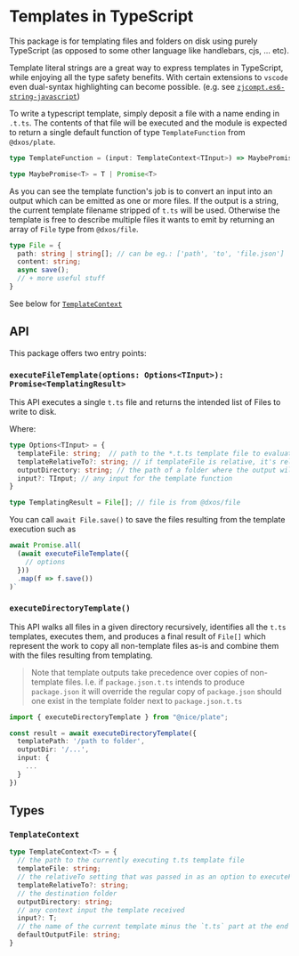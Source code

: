 # Templates in TypeScript
This package is for templating files and folders on disk using purely TypeScript (as opposed to some other language like handlebars, cjs, ... etc).

Template literal strings are a great way to express templates in TypeScript, while enjoying all the type safety benefits. With certain extensions to `vscode` even dual-syntax highlighting can become possible. (e.g. see [`zjcompt.es6-string-javascript`](https://marketplace.visualstudio.com/items?itemName=zjcompt.es6-string-javascript))

To write a typescript template, simply deposit a file with a name ending in `.t.ts`. The contents of that file will be executed and the module is expected to return a single default function of type `TemplateFunction` from `@dxos/plate`.
```typescript
type TemplateFunction = (input: TemplateContext<TInput>) => MaybePromise<string | File[]>;

type MaybePromise<T> = T | Promise<T>
```
As you can see the template function's job is to convert an input into an output which can be emitted as one or more files. If the output is a string, the current template filename stripped of `t.ts` will be used. Otherwise the template is free to describe multiple files it wants to emit by returning an array of `File` type from `@dxos/file`. 

```ts
type File = {
  path: string | string[]; // can be eg.: ['path', 'to', 'file.json']
  content: string;
  async save();
  // + more useful stuff
}
```

See below for [`TemplateContext`](#templatecontext)

## API

This package offers two entry points:

### `executeFileTemplate(options: Options<TInput>): Promise<TemplatingResult>`
This API executes a single `t.ts` file and returns the intended list of Files to write to disk.

Where:
```typescript
type Options<TInput> = {
  templateFile: string;  // path to the *.t.ts template file to evaluate
  templateRelativeTo?: string; // if templateFile is relative, it's relative to this folder path
  outputDirectory: string; // the path of a folder where the output will go
  input?: TInput; // any input for the template function
}

type TemplatingResult = File[]; // file is from @dxos/file
```
You can call `await File.save()` to save the files resulting from the template execution such as 
```typescript
await Promise.all(
  (await executeFileTemplate({
    // options
  }))
  .map(f => f.save())
)`
```

### `executeDirectoryTemplate()`
This API walks all files in a given directory recursively, identifies all the `t.ts` templates, executes them, and produces a final result of `File[]` which represent the work to copy all non-template files as-is and combine them with the files resulting from templating.

> Note that template outputs take precedence over copies of non-template files. I.e. if `package.json.t.ts` intends to produce `package.json` it will override the regular copy of `package.json` should one exist in the template folder next to `package.json.t.ts`
```ts
import { executeDirectoryTemplate } from "@nice/plate";

const result = await executeDirectoryTemplate({
  templatePath: '/path to folder',
  outputDir: '/...',
  input: {
    ...
  }
})
```

## Types

### `TemplateContext`
```typescript
type TemplateContext<T> = {
  // the path to the currently executing t.ts template file
  templateFile: string;
  // the relativeTo setting that was passed in as an option to executeFileTemplate
  templateRelativeTo?: string;
  // the destination folder
  outputDirectory: string;
  // any context input the template received
  input?: T;
  // the name of the current template minus the `t.ts` part at the end
  defaultOutputFile: string;
}
```